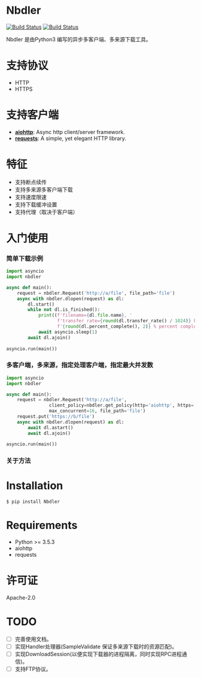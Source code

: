 Nbdler
===============
[![Build Status](https://img.shields.io/badge/build-passing-green.svg)](https://github.com/ZSAIM/Nbdler)
[![Build Status](https://img.shields.io/badge/pypi-v3.0.2-blue.svg)](https://pypi.org/project/Nbdler/)

Nbdler 是由Python3 编写的异步多客户端、多来源下载工具。


# 支持协议

- HTTP
- HTTPS

# 支持客户端

- [**aiohttp**](https://github.com/aio-libs/aiohttp): Async http client/server framework.
- [**requests**](https://github.com/psf/requests): A simple, yet elegant HTTP library.

# 特征

- 支持断点续传
- 支持多来源多客户端下载
- 支持速度限速
- 支持下载缓冲设置
- 支持代理（取决于客户端）

# 入门使用

### 简单下载示例
```python
import asyncio
import nbdler

async def main():
    request = nbdler.Request('http://a/file', file_path='file')
    async with nbdler.dlopen(request) as dl:
        dl.start()
        while not dl.is_finished():
            print((f'filename={dl.file.name}, '
                   f'transfer rate={round(dl.transfer_rate() / 1024)} kb/s, '
                   f'{round(dl.percent_complete(), 2)} % percent complete'))    
            await asyncio.sleep(1)
        await dl.ajoin()
            
asyncio.run(main())
```
### 多客户端，多来源，指定处理客户端，指定最大并发数
```python
import asyncio
import nbdler

async def main():
    request = nbdler.Request('http://a/file', 
                client_policy=nbdler.get_policy(http='aiohttp', https='requests'), 
                max_concurrent=16, file_path='file')
    request.put('https://b/file')
    async with nbdler.dlopen(request) as dl:
        await dl.astart()
        await dl.ajoin()
            
asyncio.run(main())
```

### 关于方法


# Installation

    $ pip install Nbdler

# Requirements

- Python >= 3.5.3
- aiohttp
- requests


# 许可证

Apache-2.0

# TODO

- [ ] 完善使用文档。
- [ ] 实现Handler处理器(SampleValidate 保证多来源下载时的资源匹配)。
- [ ] 实现DownloadSession(以便实现下载器的进程隔离，同时实现RPC进程通信)。
- [ ] 支持FTP协议。
